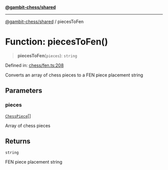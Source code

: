 [**@gambit-chess/shared**](../README.md)

***

[@gambit-chess/shared](../globals.md) / piecesToFen

# Function: piecesToFen()

> **piecesToFen**(`pieces`): `string`

Defined in: [chess/fen.ts:208](https://github.com/cango91/gambit-chess/blob/d79bd73a9b1359341cbe89b368f1eb5b66a60564/shared/src/chess/fen.ts#L208)

Converts an array of chess pieces to a FEN piece placement string

## Parameters

### pieces

[`ChessPiece`](../interfaces/ChessPiece.md)[]

Array of chess pieces

## Returns

`string`

FEN piece placement string
